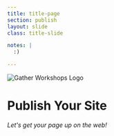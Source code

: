 ```yaml
---
title: title-page
section: publish
layout: slide
class: title-slide

notes: |
  :)

---
```


![Gather Workshops Logo](/Building-the-Web/images/gw_logo.png)

# Publish Your Site

_Let's get your page up on the web!_